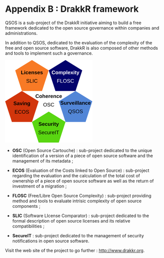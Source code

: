 # Appendix B : DrakkR framework

QSOS is a sub-project of the DrakkR initiative aiming to build a free framework dedicated to the open source governance within companies and administrations.

In addition to QSOS, dedicated to the evaluation of the complexity of the free and open source software, DrakkR is also composed of other methods and tools to implement such a governance.

![DrakkR Framework](Images/drakkr-schema_en.png)

* __OSC__ (Open Source Cartouche) : sub-project dedicated to the unique identification of a version of a piece of open source software and the management of its metadata ;

* __ECOS__ (Evaluation of the Costs linked to Open Source) : sub-project regarding the evaluation and the calculation of the total cost of ownership of a piece of open source software as well as the return of investment of a migration ;

* __FLOSC__ (Free/Libre Open Source Complexity) : sub-project providing method and tools to evaluate intrisic complexity of open source components ;

* __SLIC__ (Software LIcense Comparator) : sub-project dedicated to the formal description of open source licenses and its relative compatibilities ;

* __SecureIT__ : sub-project dedicated to the management of security notifications in open source software.

Visit the web site of the project to go further : <http://www.drakkr.org>.
